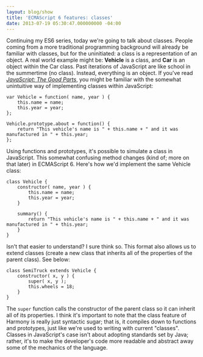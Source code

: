 ```yaml
---
layout: blog/show
title: 'ECMAScript 6 features: classes'
date: 2013-07-19 05:30:47.000000000 -04:00
---
```

Continuing my ES6 series, today we're going to talk about classes. People coming from a more traditional programming background will already be familiar with classes, but for the uninitiated: a class is a representation of an object. A real world example might be: **Vehicle** is a class, and **Car** is an object within the Car class. Past iterations of JavaScript are like school in the summertime (no class). Instead, everything is an object. If you've read [*JavaScript: The Good Parts*](http://www.amazon.com/gp/product/0596517742/ref=as_li_ss_tl?ie=UTF8&camp=1789&creative=390957&creativeASIN=0596517742&linkCode=as2&tag=sa0c7-20 "Amazon - JavaScript: The Good Parts by Douglas Crockford"), you might be familiar with the somewhat unintuitive way of implementing classes within JavaScript:

~~~ 
var Vehicle = function( name, year ) {
	this.name = name;
	this.year = year;
};
	
Vehicle.prototype.about = function() {
	return "This vehicle's name is " + this.name + " and it was manufactured in " + this.year;
};
~~~ 

Using functions and prototypes, it's possible to simulate a class in JavaScript. This somewhat confusing method changes (kind of; more on that later) in ECMAScript 6. Here's how we'd implement the same Vehicle class:

~~~ 
class Vehicle { 
	constructor( name, year ) {
		this.name = name;
		this.year = year;
	}
	
	summary() {
		return "This vehicle's name is " + this.name + " and it was manufactured in " + this.year;
	}
}
~~~ 

Isn't that easier to understand? I sure think so. This format also allows us to extend classes (create a new class that inherits all of the properties of the parent class). See below:

~~~ 
class SemiTruck extends Vehicle { 
	constructor( x, y ) {
		super( x, y );
		this.wheels = 18;
	}
}
~~~ 

The `super` function calls the constructor of the parent class so it can inherit all of its properties. I think it's important to note that the class feature of Harmony is really just syntactic sugar; that is, it compiles down to functions and prototypes, just like we're used to writing with current "classes". Classes in JavaScript's case isn't about adopting standards set by Java; rather, it's to make the developer's code more readable and abstract away some of the mechanics of the language.
